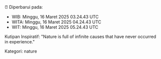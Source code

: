 ⏰ Diperbarui pada:
- WIB: Minggu, 16 Maret 2025 03.24.43 UTC
- WITA: Minggu, 16 Maret 2025 04.24.43 UTC
- WIT: Minggu, 16 Maret 2025 05.24.43 UTC

Kutipan Inspiratif:
"Nature is full of infinite causes that have never occurred in experience."


Kategori: nature

